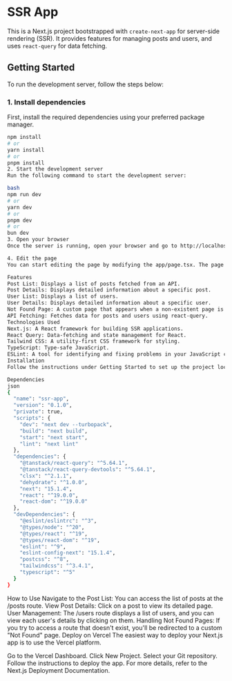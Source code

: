 # SSR App

This is a Next.js project bootstrapped with `create-next-app` for server-side rendering (SSR). It provides features for managing posts and users, and uses `react-query` for data fetching.

## Getting Started

To run the development server, follow the steps below:

### 1. Install dependencies

First, install the required dependencies using your preferred package manager.

```bash
npm install
# or
yarn install
# or
pnpm install
2. Start the development server
Run the following command to start the development server:

bash
npm run dev
# or
yarn dev
# or
pnpm dev
# or
bun dev
3. Open your browser
Once the server is running, open your browser and go to http://localhost:3000 to view the project.

4. Edit the page
You can start editing the page by modifying the app/page.tsx. The page will auto-update as you make changes.

Features
Post List: Displays a list of posts fetched from an API.
Post Details: Displays detailed information about a specific post.
User List: Displays a list of users.
User Details: Displays detailed information about a specific user.
Not Found Page: A custom page that appears when a non-existent page is accessed.
API Fetching: Fetches data for posts and users using react-query.
Technologies Used
Next.js: A React framework for building SSR applications.
React Query: Data-fetching and state management for React.
Tailwind CSS: A utility-first CSS framework for styling.
TypeScript: Type-safe JavaScript.
ESLint: A tool for identifying and fixing problems in your JavaScript code.
Installation
Follow the instructions under Getting Started to set up the project locally.

Dependencies
json
{
  "name": "ssr-app",
  "version": "0.1.0",
  "private": true,
  "scripts": {
    "dev": "next dev --turbopack",
    "build": "next build",
    "start": "next start",
    "lint": "next lint"
  },
  "dependencies": {
    "@tanstack/react-query": "^5.64.1",
    "@tanstack/react-query-devtools": "^5.64.1",
    "clsx": "^2.1.1",
    "dehydrate": "^1.0.0",
    "next": "15.1.4",
    "react": "^19.0.0",
    "react-dom": "^19.0.0"
  },
  "devDependencies": {
    "@eslint/eslintrc": "^3",
    "@types/node": "^20",
    "@types/react": "^19",
    "@types/react-dom": "^19",
    "eslint": "^9",
    "eslint-config-next": "15.1.4",
    "postcss": "^8",
    "tailwindcss": "^3.4.1",
    "typescript": "^5"
  }
}

```

How to Use
Navigate to the Post List: You can access the list of posts at the /posts route.
View Post Details: Click on a post to view its detailed page.
User Management: The /users route displays a list of users, and you can view each user's details by clicking on them.
Handling Not Found Pages: If you try to access a route that doesn't exist, you'll be redirected to a custom "Not Found" page.
Deploy on Vercel
The easiest way to deploy your Next.js app is to use the Vercel platform.

Go to the Vercel Dashboard.
Click New Project.
Select your Git repository.
Follow the instructions to deploy the app.
For more details, refer to the Next.js Deployment Documentation.
